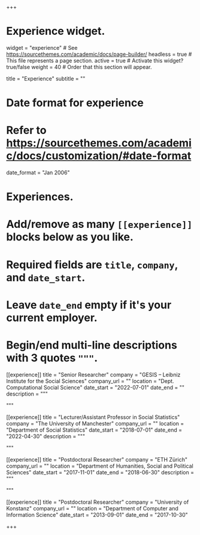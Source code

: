 +++
# Experience widget.
widget = "experience"  # See https://sourcethemes.com/academic/docs/page-builder/
headless = true  # This file represents a page section.
active = true  # Activate this widget? true/false
weight = 40  # Order that this section will appear.

title = "Experience"
subtitle = ""

# Date format for experience
#   Refer to https://sourcethemes.com/academic/docs/customization/#date-format
date_format = "Jan 2006"

# Experiences.
#   Add/remove as many `[[experience]]` blocks below as you like.
#   Required fields are `title`, `company`, and `date_start`.
#   Leave `date_end` empty if it's your current employer.
#   Begin/end multi-line descriptions with 3 quotes `"""`.
[[experience]]
  title = "Senior Researcher"
  company = "GESIS – Leibniz Institute for the Social Sciences"
  company_url = ""
  location = "Dept. Computational Social Science"
  date_start = "2022-07-01"
  date_end = ""
  description = """


  """
  
[[experience]]
  title = "Lecturer/Assistant Professor in Social Statistics"
  company = "The University of Manchester"
  company_url = ""
  location = "Department of Social Statistics"
  date_start = "2018-07-01"
  date_end = "2022-04-30"
  description = """


  """

[[experience]]
  title = "Postdoctoral Researcher"
  company = "ETH Zürich"
  company_url = ""
  location = "Department of Humanities, Social and Political Sciences"
  date_start = "2017-11-01"
  date_end = "2018-06-30"
  description = """


  """
  
  [[experience]]
  title = "Postdoctoral Researcher"
  company = "University of Konstanz"
  company_url = ""
  location = "Department of Computer and Information Science"
  date_start = "2013-09-01"
  date_end = "2017-10-30"

+++
